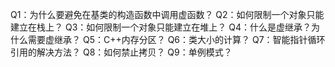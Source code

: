 Q1：为什么要避免在基类的构造函数中调用虚函数？
Q2：如何限制一个对象只能建立在栈上？
Q3：如何限制一个对象只能建立在堆上？
Q4：什么是虚继承？为什么需要虚继承？
Q5：C++内存分区？
Q6：类大小的计算？
Q7：智能指针循环引用的解决方法？
Q8：如何禁止拷贝？
Q9：单例模式？
